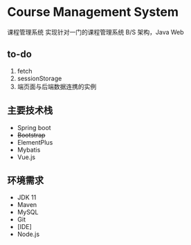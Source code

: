 # Course Management System

课程管理系统
实现针对一门的课程管理系统
B/S 架构，Java Web

## to-do

1. fetch
2. sessionStorage
3. 端页面与后端数据连携的实例

## 主要技术栈

- Spring boot
- ~~Bootstrap~~
- ElementPlus
- Mybatis
- Vue.js

## 环境需求

- JDK 11
- Maven
- MySQL
- Git
- [IDE]
- Node.js
